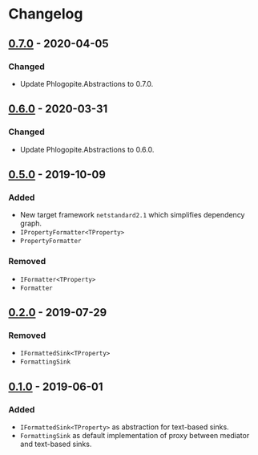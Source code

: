 # Changelog

## [0.7.0] - 2020-04-05
### Changed
- Update Phlogopite.Abstractions to 0.7.0.

## [0.6.0] - 2020-03-31
### Changed
- Update Phlogopite.Abstractions to 0.6.0.

## [0.5.0] - 2019-10-09
### Added
- New target framework `netstandard2.1` which simplifies dependency graph.
- `IPropertyFormatter<TProperty>`
- `PropertyFormatter`

### Removed
- `IFormatter<TProperty>`
- `Formatter`

## [0.2.0] - 2019-07-29
### Removed
- `IFormattedSink<TProperty>`
- `FormattingSink`

## [0.1.0] - 2019-06-01
### Added
- `IFormattedSink<TProperty>` as abstraction for text-based sinks.
- `FormattingSink` as default implementation of proxy between mediator and text-based sinks.

[0.7.0]: https://github.com/qbit86/phlogopite/compare/formatting-0.6.0...formatting-0.7.0
[0.6.0]: https://github.com/qbit86/phlogopite/compare/formatting-0.5.0...formatting-0.6.0
[0.5.0]: https://github.com/qbit86/phlogopite/compare/formatting-0.2.0...formatting-0.5.0
[0.2.0]: https://github.com/qbit86/phlogopite/compare/formatting-0.1.0...formatting-0.2.0
[0.1.0]: https://github.com/qbit86/phlogopite/releases/tag/formatting-0.1.0
